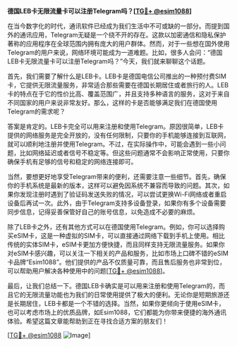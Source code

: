 **德国LEB卡无限流量卡可以注册Telegram吗？[[TG💪+ @esim1088](https://t.me/s/esim1088)]**

在当今数字化的时代，通讯软件已经成为我们生活中不可或缺的一部分。而提到国外的通讯应用，Telegram无疑是一个绕不开的存在。这款以加密通信和隐私保护著称的应用程序在全球范围内拥有庞大的用户群体。然而，对于一些想在国外使用Telegram的用户来说，网络环境可能成为一道难题。比如，很多人会问：“德国LEB卡无限流量卡可以注册Telegram吗？”今天，我们就来聊聊这个话题。

首先，我们需要了解什么是LEB卡。LEB卡是德国电信公司推出的一种预付费SIM卡，它提供无限流量服务，非常适合那些需要在德国长期居住或者旅行的人。LEB卡的特点在于它的性价比高、覆盖范围广，并且支持多种语言的服务，这对于来自不同国家的用户来说非常友好。那么，这样的卡是否能够满足我们在德国使用Telegram的需求呢？

答案是肯定的。LEB卡完全可以用来注册和使用Telegram。原因很简单，LEB卡提供的网络服务是完全开放的，没有任何限制，只要你的手机能够连接到互联网，就可以顺利地注册并使用Telegram。不过，在实际操作中，可能会遇到一些小问题，比如网络延迟或者信号不稳定等。但这些问题通常不会影响正常使用，只要你确保手机有足够的信号和稳定的网络连接即可。

当然，要想更好地享受Telegram带来的便利，还需要注意一些细节。首先，确保你的手机系统是最新的版本，这样可以避免因系统不兼容而导致的问题。其次，如果你发现注册时遇到了验证码发送失败的情况，可以尝试更换Wi-Fi网络或者重启设备后再试一次。此外，由于Telegram支持多设备登录，如果你有多个设备需要同步信息，记得妥善保管好自己的账号信息，以免造成不必要的麻烦。

除了LEB卡之外，还有其他方式可以在德国使用Telegram。例如，你可以选择购买eSIM卡，这是一种虚拟的SIM卡，可以直接通过网络下载到手机上使用。相比传统的实体SIM卡，eSIM卡更加方便快捷，而且同样支持无限流量服务。如果你对eSIM卡感兴趣，可以关注一下相关的产品和服务，比如市场上口碑不错的eSIM卡品牌“Esim1088”。他们提供的产品不仅质量可靠，而且售后服务也非常到位，可以帮助用户解决各种使用中的问题[[TG💪+ @esim1088](https://t.me/s/esim1088)]。

最后，让我们总结一下。德国LEB卡确实是可以用来注册和使用Telegram的，而且它的无限流量功能也为我们的日常使用提供了极大的便利。无论你是短期旅游还是长期居住，LEB卡都是一个不错的选择。当然，如果你更倾向于使用eSIM卡，也可以考虑市场上的优质品牌，如Esim1088，它们都能为你带来便捷的海外通讯体验。希望这篇文章能帮助到正在寻找合适方案的朋友们！

[[TG💪+ @esim1088](https://t.me/s/esim1088) ![Image](https://i.postimg.cc/4NQfJmqS/Snipaste-2025-05-13-00-14-12.png)]